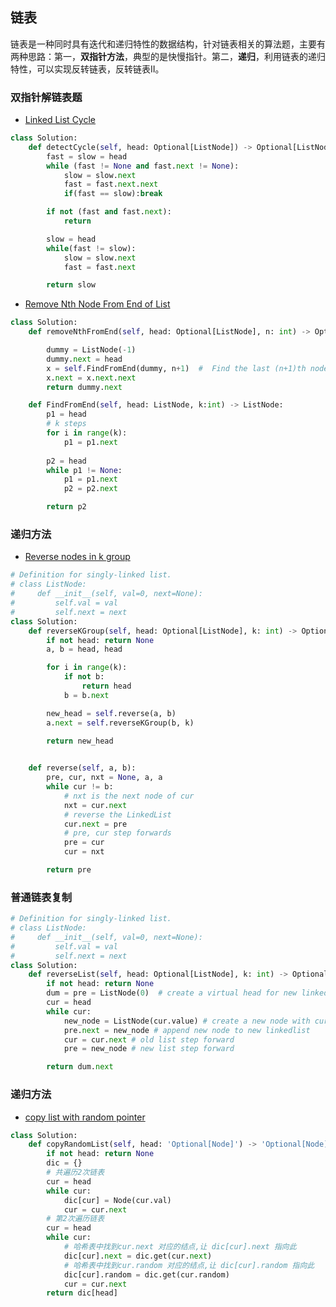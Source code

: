 ## 链表
链表是一种同时具有迭代和递归特性的数据结构，针对链表相关的算法题，主要有两种思路：第一，**双指针方法**，典型的是快慢指针。第二，**递归**，利用链表的递归特性，可以实现反转链表，反转链表II。 
### 双指针解链表题 
- [Linked List Cycle](https://leetcode.com/problems/linked-list-cycle/) 
```python 
class Solution:
    def detectCycle(self, head: Optional[ListNode]) -> Optional[ListNode]:
        fast = slow = head 
        while (fast != None and fast.next != None):
            slow = slow.next 
            fast = fast.next.next 
            if(fast == slow):break   

        if not (fast and fast.next): 
            return 

        slow = head 
        while(fast != slow):
            slow = slow.next 
            fast = fast.next 

        return slow 
``` 
- [Remove Nth Node From End of List](https://leetcode.com/problems/remove-nth-node-from-end-of-list/) 
```python
class Solution: 
    def removeNthFromEnd(self, head: Optional[ListNode], n: int) -> Optional[ListNode]:   

        dummy = ListNode(-1) 
        dummy.next = head 
        x = self.FindFromEnd(dummy, n+1)  #  Find the last (n+1)th node  
        x.next = x.next.next 
        return dummy.next

    def FindFromEnd(self, head: ListNode, k:int) -> ListNode: 
        p1 = head 
        # k steps 
        for i in range(k): 
            p1 = p1.next  
        
        p2 = head 
        while p1 != None:
            p1 = p1.next 
            p2 = p2.next 

        return p2   
``` 
### 递归方法
- [ Reverse nodes in k group ]( https://leetcode.cn/problems/reverse-nodes-in-k-group/description/ )  
```python 
# Definition for singly-linked list.
# class ListNode:
#     def __init__(self, val=0, next=None):
#         self.val = val
#         self.next = next
class Solution:
    def reverseKGroup(self, head: Optional[ListNode], k: int) -> Optional[ListNode]:  
        if not head: return None
        a, b = head, head  

        for i in range(k): 
            if not b:
                return head
            b = b.next  

        new_head = self.reverse(a, b) 
        a.next = self.reverseKGroup(b, k) 

        return new_head

         
    def reverse(self, a, b): 
        pre, cur, nxt = None, a, a 
        while cur != b: 
            # nxt is the next node of cur
            nxt = cur.next  
            # reverse the LinkedList
            cur.next = pre  
            # pre, cur step forwards
            pre = cur  
            cur = nxt  

        return pre  
``` 

### 普通链表复制  
```python 
# Definition for singly-linked list.
# class ListNode:
#     def __init__(self, val=0, next=None):
#         self.val = val
#         self.next = next
class Solution:
    def reverseList(self, head: Optional[ListNode], k: int) -> Optional[ListNode]:   
        if not head: return None 
        dum = pre = ListNode(0)  # create a virtual head for new linkedList  
        cur = head 
        while cur:
            new_node = ListNode(cur.value) # create a new node with current value in old linkedlist 
            pre.next = new_node # append new node to new linkedlist
            cur = cur.next # old list step forward 
            pre = new_node # new list step forward  

        return dum.next
```  

### 递归方法
- [ copy list with random pointer ]( https://leetcode.cn/problems/copy-list-with-random-pointer/description/ )  
```python 
class Solution:
    def copyRandomList(self, head: 'Optional[Node]') -> 'Optional[Node]':  
        if not head: return None 
        dic = {} 
        # 共遍历2次链表
        cur = head 
        while cur:
            dic[cur] = Node(cur.val) 
            cur = cur.next  
        # 第2次遍历链表
        cur = head 
        while cur:
            # 哈希表中找到cur.next 对应的结点,让 dic[cur].next 指向此 
            dic[cur].next = dic.get(cur.next)  
            # 哈希表中找到cur.random 对应的结点,让 dic[cur].random 指向此 
            dic[cur].random = dic.get(cur.random)  
            cur = cur.next  
        return dic[head] 
``` 


